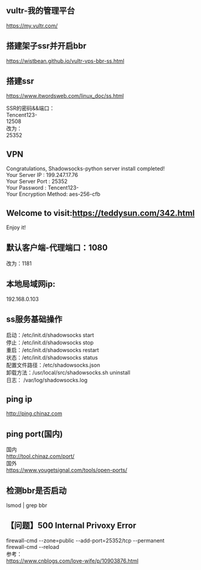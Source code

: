 ## vultr-我的管理平台  
https://my.vultr.com/  

## 搭建架子ssr并开启bbr  
https://wistbean.github.io/vultr-vps-bbr-ss.html  

## 搭建ssr  
https://www.itwordsweb.com/linux_doc/ss.html  

SSR的密码&&端口：  
Tencent123-  
12508  
改为：  
25352  

## VPN  
Congratulations, Shadowsocks-python server install completed!  
Your Server IP        :  199.247.17.76  
Your Server Port      :  25352  
Your Password         :  Tencent123-  
Your Encryption Method:  aes-256-cfb  

## Welcome to visit:https://teddysun.com/342.html  
Enjoy it!  

## 默认客户端-代理端口：1080  
改为：1181  

## 本地局域网ip:  
192.168.0.103  

## ss服务基础操作  
启动：/etc/init.d/shadowsocks start  
停止：/etc/init.d/shadowsocks stop  
重启：/etc/init.d/shadowsocks restart  
状态：/etc/init.d/shadowsocks status  
配置文件路径：/etc/shadowsocks.json  
卸载方法：/usr/local/src/shadowsocks.sh uninstall  
日志： /var/log/shadowsocks.log  

## ping ip  
http://ping.chinaz.com  

## ping port(国内)  
国内  
http://tool.chinaz.com/port/  
国外  
https://www.yougetsignal.com/tools/open-ports/  

## 检测bbr是否启动  
lsmod | grep bbr  

## 【问题】500 Internal Privoxy Error  
firewall-cmd --zone=public --add-port=25352/tcp --permanent  
firewall-cmd --reload  
参考：  
https://www.cnblogs.com/love-wife/p/10903876.html  

